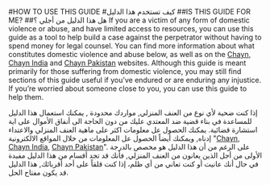 #HOW TO USE THIS GUIDE
#كيف تستخدم هذا الدليل
##IS THIS GUIDE FOR ME?
##هل هذا الدليل من أجلي ؟ 
If you are a victim of any form of domestic violence or abuse, and have limited access to resources, you can use this guide as a tool to help build a case against the perpetrator without having to spend money for legal counsel.  You can find more information about what constitutes domestic violence and abuse below, as well as on the [Chayn](http://chayn.co/), [Chayn India](http://chaynindia.com/) and [Chayn Pakistan](http://chaynpakistan.org/) websites. Although this guide is meant primarily for those suffering from domestic violence, you may still find sections of this guide useful if you’ve endured or are enduring any injustice. If you’re worried about someone close to you, you can use this guide to help them.

إذا كنت ضحية لأي نوع من العنف المنزلي, مواردك محدودة , يمكنك استعمال هذا الدليل للمساعدة في بناء قضية ضد المعتدي عليك من دون الحاجة الى أنفاق الأموال على اية استشارة قضائية. يمكنك الحصول عل معلومات اكثر على ماهية  العنف المنزلي والاعتداء إدناه, ويمكنك أيضاً الحصول عل المعلومات من خلال المواقع الالكترونية "[Chayn](http://chayn.co/), [Chayn India](http://chaynindia.com/), [Chayn Pakistan](http://chaynpakistan.org/)".
 على الرغم من أن هذا الدليل هو مخصص بالدرجة الأولى من أجل الذين يعانون من العنف المنزلي, فأنك قد تجد أقسام من هذا الدليل مفيدة في حال أنك عانيت أو كنت تعاني من أي ظلم، إذا كنت قلقاً على أحد أقربائك, هذا الدليل قد يكون مفتاح الحل.

